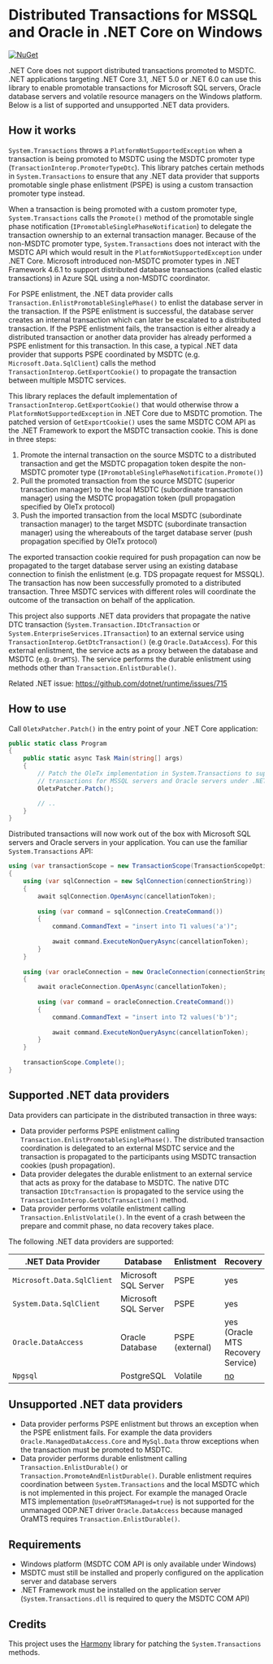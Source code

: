 # Distributed Transactions for MSSQL and Oracle in .NET Core on Windows

[![NuGet](https://img.shields.io/nuget/v/Softwarehelden.Transactions.Oletx.svg)](https://www.nuget.org/packages/Softwarehelden.Transactions.Oletx)

.NET Core does not support distributed transactions promoted to MSDTC. .NET applications targeting
.NET Core 3.1, .NET 5.0 or .NET 6.0 can use this library to enable promotable transactions for
Microsoft SQL servers, Oracle database servers and volatile resource managers on the Windows
platform. Below is a list of supported and unsupported .NET data providers.

## How it works

`System.Transactions` throws a `PlatformNotSupportedException` when a transaction is being promoted
to MSDTC using the MSDTC promoter type (`TransactionInterop.PromoterTypeDtc`). This library patches
certain methods in `System.Transactions` to ensure that any .NET data provider that supports
promotable single phase enlistment (PSPE) is using a custom transaction promoter type instead.

When a transaction is being promoted with a custom promoter type, `System.Transactions` calls the
`Promote()` method of the promotable single phase notification
(`IPromotableSinglePhaseNotification`) to delegate the transaction ownership to an external
transaction manager. Because of the non-MSDTC promoter type, `System.Transactions` does not interact
with the MSDTC API which would result in the `PlatformNotSupportedException` under .NET Core.
Microsoft introduced non-MSDTC promoter types in .NET Framework 4.6.1 to support distributed
database transactions (called elastic transactions) in Azure SQL using a non-MSDTC coordinator.

For PSPE enlistment, the .NET data provider calls `Transaction.EnlistPromotableSinglePhase()` to
enlist the database server in the transaction. If the PSPE enlistment is successful, the database
server creates an internal transaction which can later be escalated to a distributed transaction. If
the PSPE enlistment fails, the transaction is either already a distributed transaction or another
data provider has already performed a PSPE enlistment for this transaction. In this case, a typical
.NET data provider that supports PSPE coordinated by MSDTC (e.g. `Microsoft.Data.SqlClient`) calls
the method `TransactionInterop.GetExportCookie()` to propagate the transaction between multiple
MSDTC services.

This library replaces the default implementation of `TransactionInterop.GetExportCookie()` that
would otherwise throw a `PlatformNotSupportedException` in .NET Core due to MSDTC promotion. The
patched version of `GetExportCookie()` uses the same MSDTC COM API as the .NET Framework to export
the MSDTC transaction cookie. This is done in three steps:

1) Promote the internal transaction on the source MSDTC to a distributed transaction and get the
   MSDTC propagation token despite the non-MSDTC promoter type
   (`IPromotableSinglePhaseNotification.Promote()`)
2) Pull the promoted transaction from the source MSDTC (superior transaction manager) to the local
   MSDTC (subordinate transaction manager) using the MSDTC propagation token (pull propagation
   specified by OleTx protocol)
3) Push the imported transaction from the local MSDTC (subordinate transaction manager) to the
   target MSDTC (subordinate transaction manager) using the whereabouts of the target database
   server (push propagation specified by OleTx protocol)

The exported transaction cookie required for push propagation can now be propagated to the target
database server using an existing database connection to finish the enlistment (e.g. TDS propagate
request for MSSQL). The transaction has now been successfully promoted to a distributed transaction.
Three MSDTC services with different roles will coordinate the outcome of the transaction on behalf
of the application.

This project also supports .NET data providers that propagate the native DTC transaction
(`System.Transaction.IDtcTransaction` or `System.EnterpriseServices.ITransaction`) to an external
service using `TransactionInterop.GetDtcTransaction()` (e.g `Oracle.DataAccess`). For this external
enlistment, the service acts as a proxy between the database and MSDTC (e.g. `OraMTS`). The service
performs the durable enlistment using methods other than `Transaction.EnlistDurable()`.

Related .NET issue: https://github.com/dotnet/runtime/issues/715

## How to use

Call `OletxPatcher.Patch()` in the entry point of your .NET Core application:

```cs
public static class Program
{
    public static async Task Main(string[] args)
    {
        // Patch the OleTx implementation in System.Transactions to support distributed
        // transactions for MSSQL servers and Oracle servers under .NET Core
        OletxPatcher.Patch();

        // ..
    }
}
```

Distributed transactions will now work out of the box with Microsoft SQL servers and Oracle servers
in your application. You can use the familiar `System.Transactions` API:

```cs
using (var transactionScope = new TransactionScope(TransactionScopeOption.Required, TransactionScopeAsyncFlowOption.Enabled))
{
	using (var sqlConnection = new SqlConnection(connectionString))
	{
		await sqlConnection.OpenAsync(cancellationToken);
		
		using (var command = sqlConnection.CreateCommand())
		{
			command.CommandText = "insert into T1 values('a')";
			
			await command.ExecuteNonQueryAsync(cancellationToken);
		}
	}
    
	using (var oracleConnection = new OracleConnection(connectionString2))
	{
		await oracleConnection.OpenAsync(cancellationToken);
		
		using (var command = oracleConnection.CreateCommand())
		{
			command.CommandText = "insert into T2 values('b')";
			
			await command.ExecuteNonQueryAsync(cancellationToken);
		}
	}
	
	transactionScope.Complete();
}
```

## Supported .NET data providers

Data providers can participate in the distributed transaction in three ways:

- Data provider performs PSPE enlistment calling `Transaction.EnlistPromotableSinglePhase()`. The
  distributed transaction coordination is delegated to an external MSDTC service and the transaction
  is propagated to the participants using MSDTC transaction cookies (push propagation).
- Data provider delegates the durable enlistment to an external service that acts as proxy for the
  database to MSDTC. The native DTC transaction `IDtcTransaction` is propagated to the service using
  the `TransactionInterop.GetDtcTransaction()` method.
- Data provider performs volatile enlistment calling `Transaction.EnlistVolatile()`. In the event of
  a crash between the prepare and commit phase, no data recovery takes place.

The following .NET data providers are supported:

| .NET Data Provider         | Database             | Enlistment      | Recovery                                           | Remarks                                      |
| -------------------------- | -------------------- | --------------- | -------------------------------------------------- | -------------------------------------------- |
| `Microsoft.Data.SqlClient` | Microsoft SQL Server | PSPE            | yes                                                |                                              |
| `System.Data.SqlClient`    | Microsoft SQL Server | PSPE            | yes                                                |                                              |
| `Oracle.DataAccess`        | Oracle Database      | PSPE (external) | yes (Oracle MTS Recovery Service)                  | `UseOraMTSManaged=false` and `CPVersion=1.0` |
| `Npgsql`                   | PostgreSQL           | Volatile        | [no](https://github.com/npgsql/npgsql/issues/1378) |                                              |

## Unsupported .NET data providers

- Data provider performs PSPE enlistment but throws an exception when the PSPE enlistment fails. For
  example the data providers `Oracle.ManagedDataAccess.Core` and `MySql.Data` throw exceptions when
  the transaction must be promoted to MSDTC.
- Data provider performs durable enlistment calling `Transaction.EnlistDurable()` or
  `Transaction.PromoteAndEnlistDurable()`. Durable enlistment requires coordination between
  `System.Transactions` and the local MSDTC which is not implemented in this project. For example
  the managed Oracle MTS implementation (`UseOraMTSManaged=true`) is not supported for the unmanaged
  ODP.NET driver `Oracle.DataAccess` because managed OraMTS requires `Transaction.EnlistDurable()`.

## Requirements

- Windows platform (MSDTC COM API is only available under Windows)
- MSDTC must still be installed and properly configured on the application server and database
  servers
- .NET Framework must be installed on the application server (`System.Transactions.dll` is required
  to query the MSDTC COM API)

## Credits

This project uses the [Harmony](https://github.com/pardeike/Harmony) library for patching the
`System.Transactions` methods.
